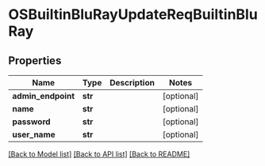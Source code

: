 # OSBuiltinBluRayUpdateReqBuiltinBluRay

## Properties
Name | Type | Description | Notes
------------ | ------------- | ------------- | -------------
**admin_endpoint** | **str** |  | [optional] 
**name** | **str** |  | [optional] 
**password** | **str** |  | [optional] 
**user_name** | **str** |  | [optional] 

[[Back to Model list]](../README.md#documentation-for-models) [[Back to API list]](../README.md#documentation-for-api-endpoints) [[Back to README]](../README.md)


